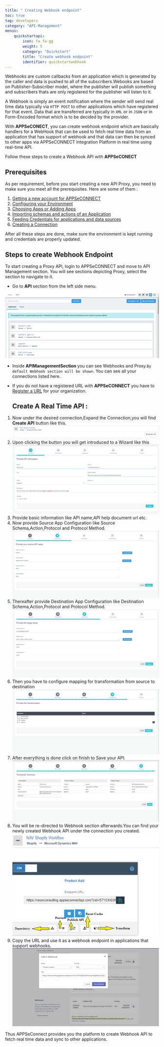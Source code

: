 ```yaml
---
title: " Creating Webhook endpoint"
toc: true
tag: developers
category: "API-Management"
menus: 
    quickstartapi: 
        icon: fa fa-gg
        weight: 5
        category: "Quickstart"
        title: "Create webhook endpoint" 
        identifier: quickstartwebhook
---
```

Webhooks are custom callbacks from an application which is generated by the caller and 
data is pushed to all of the subscribers.Webooks are based on Publisher-Subscriber model,
where the publisher will publish something and subscribers thats are only registered for
the publisher will listen to it. 

A Webhook is simply an event notification where the sender will send real time data 
typically via `HTTP POST` to other applications which have registered for that event. 
Data that are transferred are typically in `XML` or in `JSON` or in Form-Encoded format 
which is to be decided by the provider.

With **APPSeCONECT**, you can create webhook endpoint which are basically handlers for a 
WebHook that can be used to fetch real time data from an application that has support 
of webhook and that data can then be synced to other apps via APPSeCONNECT Integration 
Platform in real time using real-time API.

Follow these steps to create a Webhook API with **APPSeCONECT**

## Prerequisites

As per requirement, before you start creating a new API Proxy, you need to make sure you meet all the 
prerequisites. Here are some of them : 

1. [Getting a new account for APPSeCONNECT](/home/)
2. [Configuring your Environment](/deployment/Enviornment-Overview/)
3. [Choosing Apps or Adding Apps](/getting-started/#choosing-application)
4. [Importing schemas and actions of an Application](/getting-started/)
5. [Feeding Credentials for applications and data sources](/connectors/OLEDB-Credentials/)
5. [Creating a Connection](/getting-started/#creating-connection--executing-the-touchpoint)

After all these steps are done, make sure the environment is kept running and credentials are properly updated. 

## Steps to create Webhook Endpoint

To start creating a Proxy API, login to APPSeCONNECT and move to API Management section. You will see sections 
depicting Proxy, select the section to navigate to it.

* Go to **API** section from the left side menu.

![Webhook Introduction](/staticfiles/api-management/media/Webhook-Introduction.png)

* Inside **APIManagementSection** you can see Webhooks and Proxy.`By default Webhook section will be
   shown`. You can see all your connections listed here.

* If you do not have a registered URL with **APPSeCONNECT** you have to [Register a URL](/api-management/Steps-to-register-url/) for your organization.

  ## Create A Real Time API :

1. Now under the desired connection,Expand the Connection,you will find **Create API** button like this.
![Create A P I Webhook](/staticfiles/api-management/media/CreateAPI_webhook.png)
2. Upon clicking the button you will get introduced to a Wizard like this
![Wizard A P I Basic](/staticfiles/api-management/media/Wizard-API-Basic.png)
3. Provide basic information like API name,API help document url etc.
4. Now provide Source App Configuration like Source Schema,Action,Protocol and Protocol Method.
![Wizard A P I Source](/staticfiles/api-management/media/Wizard-API-Source.png)
5. Thereafter provide Destination App Configuration like Destination Schema,Action,Protocol and Protocol Method.
![Wizard A P I Destination](/staticfiles/api-management/media/Wizard-API-Destination.png)
6. Then you have to configure mapping for transformation from source to destination
![Wizard A P I Mapping](/staticfiles/api-management/media/Wizard-API-Mapping.png)
7. After everything is done click on finish to Save your API.
![Wizard A P I Summary](/staticfiles/api-management/media/Wizard-API-Summary.png)
8. You will be re-directed to Webhook section afterwards.You can find your newly created Webhook API
 under the connection you created.
![Webhook A P I Data](/staticfiles/api-management/media/Webhook-API-Data.png)
9. Copy the URL and use it as a webhook endpoint in applications that support webhooks.
![A P I Webhook Shopify](/staticfiles/api-management/media/API-Webhook-shopify.png) 

Thus APPSeConnect provides you the platform to create Webhook API to fetch real time data and sync to other applications.    

